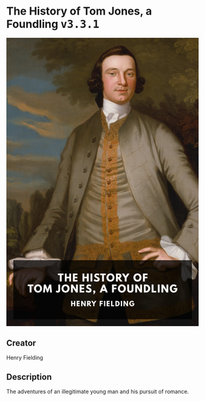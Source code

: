 
# The History of Tom Jones, a Foundling <kbd>v3.3.1</kbd>

<center>
  <img src="./cover-1024.jpg"/>
</center>

## Creator
Henry Fielding

## Description
The adventures of an illegitimate young man and his pursuit of romance.
